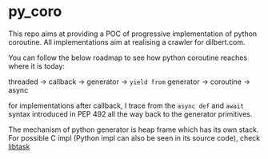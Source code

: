 # py_coro

This repo aims at providing a POC of progressive implementation of python coroutine. All implementations aim at realising a crawler for dilbert.com.

You can follow the below roadmap to see how python coroutine reaches where it is today:

threaded -> callback -> generator -> `yield from` generator -> coroutine -> async

for implementations after callback, I trace from the `async def` and `await` syntax introduced in PEP 492 all the way back to the generator primitives.

The mechanism of python generator is heap frame which has its own stack. For possible C impl (Python impl can also be seen in its source code), check [libtask](https://github.com/jamwt/libtask)